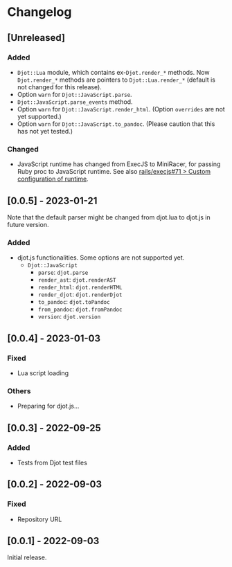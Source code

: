 # Changelog

## [Unreleased]

### Added

* `Djot::Lua` module, which contains ex-`Djot.render_*` methods.
  Now `Djot.render_*` methods are pointers to `Djot::Lua.render_*` (default is not changed for this release).
* Option `warn` for `Djot::JavaScript.parse`.
* `Djot::JavaScript.parse_events` method.
* Option `warn` for `Djot::JavaScript.render_html`.
  (Option `overrides` are not yet supported.)
* Option `warn` for `Djot::JavaScript.to_pandoc`.
  (Please caution that this has not yet tested.)

### Changed

* JavaScript runtime has changed from ExecJS to MiniRacer, for passing Ruby proc to JavaScript runtime.
  See also [rails/execjs#71 > Custom configuration of runtime](https://github.com/rails/execjs/issues/71).

## [0.0.5] - 2023-01-21

Note that the default parser might be changed from djot.lua to djot.js in future version.

### Added

* djot.js functionalities. Some options are not supported yet.
  * `Djot::JavaScript`
    * `parse`: `djot.parse`
    * `render_ast`: `djot.renderAST`
    * `render_html`: `djot.renderHTML`
    * `render_djot`: `djot.renderDjot`
    * `to_pandoc`: `djot.toPandoc`
    * `from_pandoc`: `djot.fromPandoc`
    * `version`: `djot.version`

## [0.0.4] - 2023-01-03

### Fixed

* Lua script loading

### Others

* Preparing for djot.js...

## [0.0.3] - 2022-09-25

### Added

* Tests from Djot test files

## [0.0.2] - 2022-09-03

### Fixed

* Repository URL

## [0.0.1] - 2022-09-03

Initial release.

